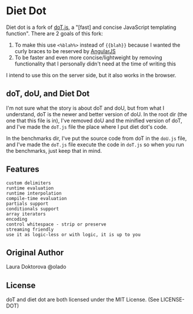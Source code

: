 # Diet Dot
Diet dot is a fork of [doT.js](https://github.com/olado/doT), a "[fast] and concise JavaScript templating function".
There are 2 goals of this fork:

1. To make this use `<%blah%>` instead of `{{blah}}` because I wanted the curly braces to be reserved by [AngularJS](http://angularjs.org/)
2. To be faster and even more concise/lightweight by removing functionality that I personally didn't need at the time of writing this

I intend to use this on the server side, but it also works in the browser.

## doT, doU, and Diet Dot
I'm not sure what the story is about doT and doU, but from what I understand, doT is the newer and better version of doU.
In the root dir (the one that this file is in), I've removed doU and the minified version of doT, and I've made the `doT.js` file the place where I put diet dot's code.

In the benchmarks dir, I've put the source code from doT in the `doU.js` file, and I've made the `doT.js` file execute the code in `doT.js` so when you run the benchmarks, just keep that in mind.

## Features
    custom delimiters
    runtime evaluation
    runtime interpolation
    compile-time evaluation
    partials support
    conditionals support
    array iterators
    encoding
    control whitespace - strip or preserve
    streaming friendly
    use it as logic-less or with logic, it is up to you

## Original Author
Laura Doktorova @olado

## License
doT and diet dot are both licensed under the MIT License. (See LICENSE-DOT)
